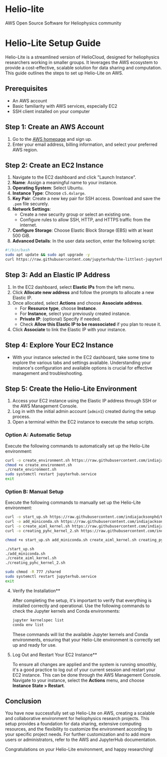 # Helio-lite
AWS Open Source Software for Heliophysics community

# Helio-Lite Setup Guide

Helio-Lite is a streamlined version of HelioCloud, designed for heliophysics researchers working in smaller groups. It leverages the AWS ecosystem to provide a cost-effective, scalable solution for data sharing and computation. This guide outlines the steps to set up Helio-Lite on AWS.

## Prerequisites

- An AWS account
- Basic familiarity with AWS services, especially EC2
- SSH client installed on your computer

## Step 1: Create an AWS Account

1. Go to the [AWS homepage](https://aws.amazon.com/) and sign up.
2. Enter your email address, billing information, and select your preferred AWS region.

## Step 2: Create an EC2 Instance

1. Navigate to the EC2 dashboard and click "Launch Instance".
2. **Name**: Assign a meaningful name to your instance.
3. **Operating System**: Select Ubuntu.
4. **Instance Type**: Choose `c5.4xlarge`.
5. **Key Pair**: Create a new key pair for SSH access. Download and save the `.pem` file securely.
6. **Network Settings**:
   - Create a new security group or select an existing one.
   - Configure rules to allow SSH, HTTP, and HTTPS traffic from the internet.
7. **Configure Storage**: Choose Elastic Block Storage (EBS) with at least 500 GiB.
8. **Advanced Details**: In the user data section, enter the following script:

```bash
#!/bin/bash
sudo apt update && sudo apt upgrade -y
curl https://raw.githubusercontent.com/jupyterhub/the-littlest-jupyterhub/master/bootstrap/bootstrap.py | sudo python3 - --admin admin1
```
## Step 3: Add an Elastic IP Address

1. In the EC2 dashboard, select **Elastic IPs** from the left menu.
2. Click **Allocate new address** and follow the prompts to allocate a new Elastic IP.
3. Once allocated, select **Actions** and choose **Associate address**.
    - For **Resource type**, choose **Instance**.
    - For **Instance**, select your previously created instance.
    - **Private IP**: (optional) Specify if needed.
    - Check **Allow this Elastic IP to be reassociated** if you plan to reuse it.
4. Click **Associate** to link the Elastic IP with your instance.


## Step 4: Explore Your EC2 Instance

- With your instance selected in the EC2 dashboard, take some time to explore the various tabs and settings available. Understanding your instance's configuration and available options is crucial for effective management and troubleshooting.

## Step 5: Create the Helio-Lite Environment

1. Access your EC2 instance using the Elastic IP address through SSH or the AWS Management Console.
2. Log in with the initial admin account (`admin1`) created during the setup process.
3. Open a terminal within the EC2 instance to execute the setup scripts.

### Option A: Automatic Setup

Execute the following commands to automatically set up the Helio-Lite environment:

```bash
curl -o create_environment.sh https://raw.githubusercontent.com/indiajacksonphd/Helio-lite/main/create_environment.sh
chmod +x create_environment.sh
./create_environment.sh
sudo systemctl restart jupyterhub.service
exit
```

### Option B: Manual Setup

Execute the following commands to manually set up the Helio-Lite environment:

```bash
curl -o start_up.sh https://raw.githubusercontent.com/indiajacksonphd/Helio-lite/main/start_up.sh
curl -o add_miniconda.sh https://raw.githubusercontent.com/indiajacksonphd/Helio-lite/main/add_miniconda.sh
curl -o create_aiml_kernel.sh https://raw.githubusercontent.com/indiajacksonphd/Helio-lite/main/create_aiml_kernel.sh
curl -o creating_pyhc_kernel_2.sh https://raw.githubusercontent.com/indiajacksonphd/Helio-lite/main/creating_pyhc_kernel_2.sh

chmod +x start_up.sh add_miniconda.sh create_aiml_kernel.sh creating_pyhc_kernel_2.sh

./start_up.sh
./add_miniconda.sh
./create_aiml_kernel.sh
./creating_pyhc_kernel_2.sh

sudo chmod -R 777 /shared
sudo systemctl restart jupyterhub.service
exit
```

4. Verify the Installation**

    After completing the setup, it's important to verify that everything is installed correctly and operational. Use the following commands to check the Jupyter kernels and Conda environments:

    ```bash
    jupyter kernelspec list
    conda env list
    ```

    These commands will list the available Jupyter kernels and Conda environments, ensuring that your Helio-Lite environment is correctly set up and ready for use.

5. Log Out and Restart Your EC2 Instance**

    To ensure all changes are applied and the system is running smoothly, it's a good practice to log out of your current session and restart your EC2 instance. This can be done through the AWS Management Console. Navigate to your instance, select the **Actions** menu, and choose **Instance State > Restart**. 

## Conclusion

You have now successfully set up Helio-Lite on AWS, creating a scalable and collaborative environment for heliophysics research projects. This setup provides a foundation for data sharing, extensive computing resources, and the flexibility to customize the environment according to your specific project needs. For further customization and to add more users or administrators, refer to the AWS and JupyterHub documentation.

Congratulations on your Helio-Lite environment, and happy researching!


